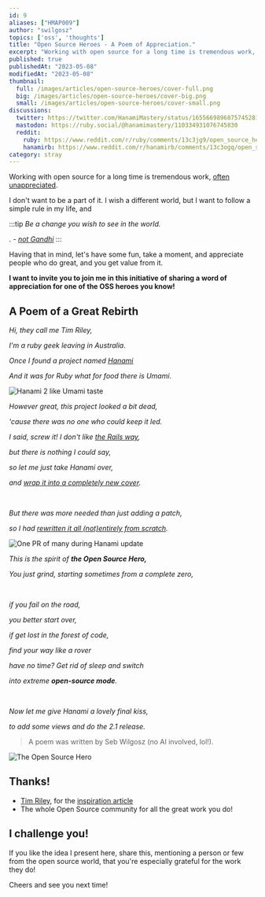 ```yaml
---
id: 9
aliases: ["HMAP009"]
author: "swilgosz"
topics: ['oss', 'thoughts']
title: "Open Source Heroes - A Poem of Appreciation."
excerpt: "Working with open source for a long time is tremendous work, often unappreciated. Join me with a moment of sharing a word of appreciation to one of OSS heroes you know!"
published: true
publishedAt: "2023-05-08"
modifiedAt: "2023-05-08"
thumbnail:
  full: /images/articles/open-source-heroes/cover-full.png
  big: /images/articles/open-source-heroes/cover-big.png
  small: /images/articles/open-source-heroes/cover-small.png
discussions:
  twitter: https://twitter.com/HanamiMastery/status/1655669896875745281
  mastodon: https://ruby.social/@hanamimastery/110334931076745830
  reddit:
    ruby: https://www.reddit.com/r/ruby/comments/13c3jg9/open_source_heroes_a_poem_of_appreciation/
    hanamirb: https://www.reddit.com/r/hanamirb/comments/13c3ogq/open_source_heroes_a_poem_of_appreciation/
category: stray
---
```

Working with open source for a long time is tremendous work, [often unappreciated](https://dev.to/david_whitney/open-source-exploitation-5dpj). 

I don't want to be a part of it. I wish a different world, but I want to follow a simple rule in my life, and

:::tip
*Be a change you wish to see in the world.*

.     *- [not Gandhi](https://josephranseth.com/gandhi-didnt-say-be-the-change-you-want-to-see-in-the-world/)*
:::

Having that in mind, let's have some fun, take a moment, and appreciate people who do great, and you get value from it.

**I want to invite you to join me in this initiative of sharing a word of appreciation for one of the OSS heroes you know!**

## A Poem of a Great Rebirth

*Hi, they call me Tim Riley,*

*I'm a ruby geek leaving in Australia*.

*Once I found a project named [Hanami](https://hanamirb.org)*

*And it was for Ruby what for food there is Umami.*

![Hanami 2 like Umami taste](/images/articles/open-source-heroes/hanami-vs-umami.png)

*However great, this project looked a bit dead,*

*'cause there was no one who could keep it led.*

*I said, screw it! I don't like [the Rails way](https://rubyonrails.org/doctrine),*

*but there is nothing I could say,* 

*so let me just take Hanami over,*

*and [wrap it into a completely new cover](https://hanamirb.org/blog/2022/11/22/announcing-hanami-200/).*

<br />

*But there was more needed than just adding a patch,*

*so I had [rewritten it all (not)entirely from scratch](https://github.com/dry-rb/dry-system/pull/181).*

![One PR of many during Hanami update](/images/articles/open-source-heroes/one-pr-during-hanami-update.png)

_This is the spirit of **the Open Source Hero,**_

*You just grind, starting sometimes from a complete zero,*

<br />

*if you fail on the road,*

*you better start over,*

*if get lost in the forest of code,*

*find your way like a rover*

*have no time? Get rid of sleep and switch* 

_into extreme **open-source mode**._

<br />

*Now let me give Hanami a lovely final kiss,* 

*to add some views and do the 2.1 release.*

> A poem was written by Seb Wilgosz (no AI involved, lol!).

![The Open Source Hero](/images/articles/open-source-heroes/cover-original.png)

## Thanks!

- [Tim Riley](https://github.com/timriley), for the [inspiration article](https://timriley.info/writing/2021/09/06/open-source-status-update-july-august-2021/)
- The whole Open Source community for all the great work you do!


## I challenge you!

If you like the idea I present here, share this, mentioning a person or few from the open source world, that you're especially grateful for the work they do!

Cheers and see you next time!